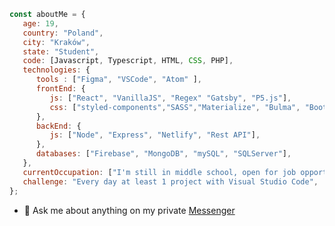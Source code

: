 ```javascript
const aboutMe = {
   age: 19,
   country: "Poland",
   city: "Kraków",
   state: "Student",
   code: [Javascript, Typescript, HTML, CSS, PHP],
   technologies: {
      tools : ["Figma", "VSCode", "Atom" ],
      frontEnd: {
         js: ["React", "VanillaJS", "Regex" "Gatsby", "P5.js"],
         css: ["styled-components","SASS","Materialize", "Bulma", "Bootstrap"]
      },
      backEnd: {
         js: ["Node", "Express", "Netlify", "Rest API"],
      },
      databases: ["Firebase", "MongoDB", "mySQL", "SQLServer"],
   },
   currentOccupation: ["I'm still in middle school, open for job opportunities"],
   challenge: "Every day at least 1 project with Visual Studio Code",
};
```
- 💬 Ask me about anything on my private [Messenger](https://www.messenger.com/t/acotamuwas)
<!--
**kubo550/kubo550** is a ✨ _special_ ✨ repository because its `README.md` (this file) appears on your GitHub profile.

Here are some ideas to get you started:

- 🔭 I’m currently working on ...
- 🌱 I’m currently learning ...
- 👯 I’m looking to collaborate on ...
- 🤔 I’m looking for help with ...
- 💬 Ask me about ...
- 📫 How to reach me: ...
- 😄 Pronouns: ...
- ⚡ Fun fact: ...
-->
